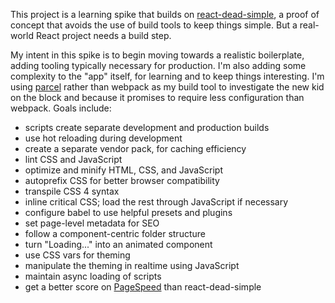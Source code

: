 This project is a learning spike that builds on [react-dead-simple](https://github.com/debradley/react-dead-simple), a proof of concept that avoids the use of build tools to keep things simple. But a real-world React project needs a build step.

My intent in this spike is to begin moving towards a realistic boilerplate, adding tooling typically necessary for production. I'm also adding some complexity to the "app" itself, for learning and to keep things interesting. I'm using [parcel](https://parceljs.org/) rather than webpack as my build tool to investigate the new kid on the block and because it promises to require less configuration than webpack. Goals include:

* scripts create separate development and production builds
* use hot reloading during development
* create a separate vendor pack, for caching efficiency
* lint CSS and JavaScript
* optimize and minify HTML, CSS, and JavaScript
* autoprefix CSS for better browser compatibility
* transpile CSS 4 syntax
* inline critical CSS; load the rest through JavaScript if necessary
* configure babel to use helpful presets and plugins
* set page-level metadata for SEO
* follow a component-centric folder structure
* turn "Loading..." into an animated component
* use CSS vars for theming
* manipulate the theming in realtime using JavaScript
* maintain async loading of scripts
* get a better score on [PageSpeed](https://developers.google.com/speed/pagespeed/insights/) than react-dead-simple

